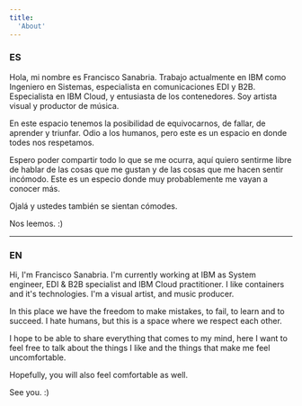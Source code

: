 ```yaml
---
title:
  'About'
---
```

### ES

Hola, mi nombre es Francisco Sanabria. Trabajo actualmente en IBM como Ingeniero en Sistemas, especialista en comunicaciones EDI y B2B. Especialista en IBM Cloud, y entusiasta de los contenedores. Soy artista visual y productor de música.

En este espacio tenemos la posibilidad de equivocarnos, de fallar, de aprender y triunfar. Odio a los humanos, pero este es un espacio en donde todes nos respetamos.

Espero poder compartir todo lo que se me ocurra, aquí quiero sentirme libre de hablar de las cosas que me gustan y de las cosas que me hacen sentir incómodo. Este es un especio donde muy probablemente me vayan a conocer más.  

Ojalá y ustedes también se sientan cómodes.

Nos leemos. :)

---

### EN

Hi, I'm Francisco Sanabria. I'm currently working at IBM as System engineer, EDI & B2B specialist and IBM Cloud practitioner. I like containers and it's technologies. I'm a visual artist, and music producer.

In this place we have the freedom to make mistakes, to fail, to learn and to succeed. I hate humans, but this is a space where we respect each other.

I hope to be able to share everything that comes to my mind, here I want to feel free to talk about the things I like and the things that make me feel uncomfortable.

Hopefully, you will also feel comfortable as well.

See you. :)
